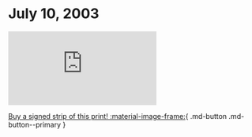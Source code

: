 # July 10, 2003

![](https://www.achewood.com/comic.php?date=07102003)

[Buy a signed strip of this print! :material-image-frame:](https://achewood-holiday-pop-up.myshopify.com/products/strip#07102003){ .md-button .md-button--primary }
